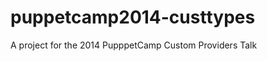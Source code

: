 puppetcamp2014-custtypes
========================

A project for the 2014 PupppetCamp Custom Providers Talk
